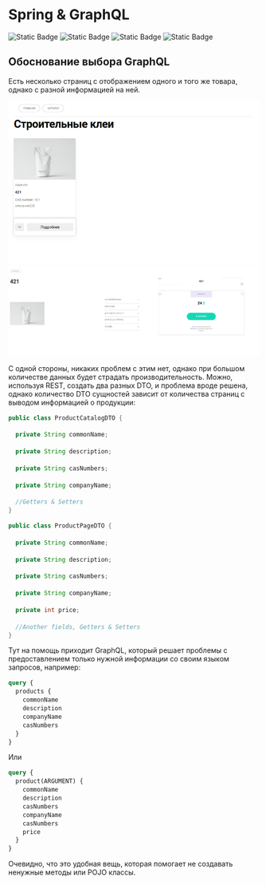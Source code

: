 # Spring & GraphQL

![Static Badge](https://img.shields.io/badge/Java-white)
![Static Badge](https://img.shields.io/badge/Spring-white)
![Static Badge](https://img.shields.io/badge/GraphQL-white)
![Static Badge](https://img.shields.io/badge/Spqr-white)


## Обоснование выбора GraphQL

Есть несколько страниц с отображением одного и того же товара, однако с разной информацией на ней.

![catalog-list](./images/catalog-list.png)
![product-page](./images/product-page.png)

С одной стороны, никаких проблем с этим нет, однако при большом количестве данных будет страдать производительность. Можно, используя REST, создать два разных DTO, и проблема вроде решена, однако количество DTO сущностей зависит от количества страниц с выводом информацией о продукции:

```java
public class ProductCatalogDTO {

  private String commonName;

  private String description;

  private String casNumbers;

  private String companyName;

  //Getters & Setters
}
```

```java
public class ProductPageDTO {

  private String commonName;

  private String description;

  private String casNumbers;

  private String companyName;

  private int price;

  //Another fields, Getters & Setters
}
```

Тут на помощь приходит GraphQL, который решает проблемы с предоставлением только нужной информации со своим языком запросов, например:

```graphql
query {
  products {
    commonName
    description
    companyName
    casNumbers
  }
}
```

Или

```graphql
query {
  product(ARGUMENT) {
    commonName
    description
    casNumbers
    companyName
    casNumbers
    price
  }
}
```

Очевидно, что это удобная вещь, которая помогает не создавать ненужные методы или POJO классы.
